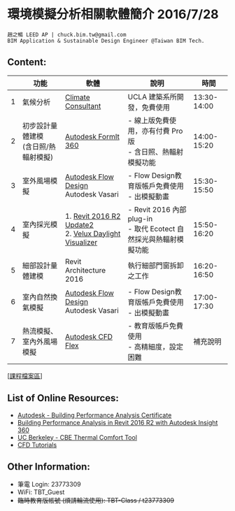 # 環境模擬分析相關軟體簡介 2016/7/28
```
趙之暢 LEED AP | chuck.bim.tw@gmail.com
BIM Application & Sustainable Design Engineer @Taiwan BIM Tech.
```

## Content:
|| 功能 | 軟體 | 說明 | 時間 |
| --- | --- | --- | --- | --- |
|1| 氣候分析 | [Climate Consultant](http://www.energy-design-tools.aud.ucla.edu/climate-consultant/request-climate-consultant.php) |UCLA 建築系所開發，免費使用|13:30-14:00|
|2| 初步設計量體建模 <br>(含日照/熱輻射模擬) | [Autodesk FormIt 360](http://formit360.autodesk.com/) |- 線上版免費使用，亦有付費 Pro 版 <br>- 含日照、熱輻射模擬功能|14:00-15:20|
|3| 室外風場模擬 | [Autodesk Flow Design](http://www.autodesk.com/education/free-software/flow-design) <br>Autodesk Vasari |- Flow Design教育版帳戶免費使用 <br>- 出模擬動畫|15:30-15:50|
|4| 室內採光模擬 |1. [Revit 2016 R2 Update2](https://insight360.autodesk.com/oneenergy/Landing/Download) <br>2. [Velux Daylight Visualizer](http://viz.velux.com/daylight_visualizer/download)|- Revit 2016 內部 plug-in<br>- 取代 Ecotect 自然採光與熱輻射模擬功能|15:50-16:20|
|5| 細部設計量體建模 | Revit Architecture 2016 | 執行細部門窗拆卸之工作 |16:20-16:50|
|6| 室內自然換氣模擬 | [Autodesk Flow Design](http://www.autodesk.com/education/free-software/flow-design) <br>Autodesk Vasari |- Flow Design教育版帳戶免費使用 <br>- 出模擬動畫|17:00-17:30|
|7| 熱流模擬、室內外風場模擬 | [Autodesk CFD Flex](http://www.autodesk.com/education/free-software/simulation-cfd) |- 教育版帳戶免費使用<br>- 高精細度，設定困難|補充說明|

[[課程檔案區](https://drive.google.com/folderview?id=0Bx70M_Zm1oPjaXNQcVQ5dVN0eTg&usp=sharing#list)]

## List of Online Resources:
- [Autodesk - Building Performance Analysis Certificate](http://sustainabilityworkshop.autodesk.com/bpac)
- [Building Performance Analysis in Revit 2016 R2 with Autodesk Insight 360](http://www.aecbytes.com/tipsandtricks/2015/issue76-revit.html)
- [UC Berkeley - CBE Thermal Comfort Tool](http://comfort.cbe.berkeley.edu/)
- [CFD Tutorials](http://help.autodesk.com/view/SCDSE/2016/ENU/)

## Other Information:
- 筆電 Login: 23773309
- WiFi: TBT_Guest
- ~~臨時教育版帳號 (煩請輪流使用): TBT-Class / t23773309~~
